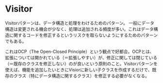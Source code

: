 # Visitor

Visitorパターンは、データ構造と処理をわけるためのパターン。
一般にデータ構造は変更される機会が少なく、処理は追加される頻度が多い。これはデータ構造に関するコードを修正するというリスクを取らないようにするためのパターンでもある。

これはOCP（The Open-Closed Principle）という観点で好都合。OCPとは、拡張については開かれている（＝拡張しやすい）が、修正に関しては閉じている（＝既存のクラスを修正しない）のが良いという原則のこと。Visitorパターンを使えば、機能を追加したいときにVisiorに新しい子クラスを作成するだけで、既存のクラス（特にデータ構造に関するクラス）を修正する必要がなくなる。